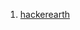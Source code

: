 1. <a href="https://www.hackerearth.com/practice/math/number-theory/basic-number-theory-1/tutorial/">hackerearth</a>
